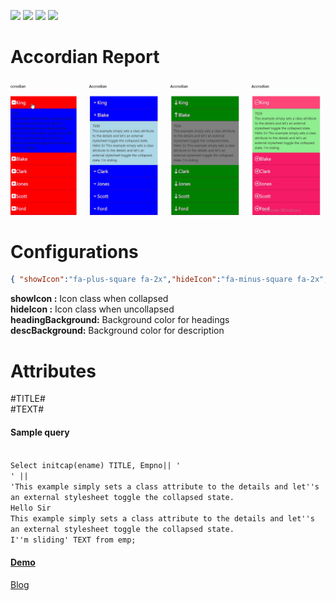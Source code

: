 ![](https://img.shields.io/badge/Plug--in_Type-Region-orange.svg) ![](https://img.shields.io/badge/APEX-19.2-success.svg) ![](https://img.shields.io/badge/APEX-20.1-success.svg) ![](https://img.shields.io/badge/APEX-20.2-success.svg)

# Accordian Report


<img src="https://raw.githubusercontent.com/ashishtheapexian/accordian/master/preview.gif">

# Configurations

```JSON
{ "showIcon":"fa-plus-square fa-2x","hideIcon":"fa-minus-square fa-2x","headingBackground":"red","descBackground":"blue"}
```

<b>showIcon :</b> Icon class when collapsed </br>
<b>hideIcon :</b> Icon class when uncollapsed</br>
<b>headingBackground:</b> Background color for headings</br>
<b>descBackground:</b> Background color for description </br>

# Attributes
#TITLE# <br>
#TEXT#

<h4>Sample query</h4>
<code>
Select initcap(ename) TITLE, Empno|| '<br>' || 
'This example simply sets a class attribute to the details and let''s an external stylesheet toggle the collapsed state.
Hello Sir
This example simply sets a class attribute to the details and let''s an external stylesheet toggle the collapsed state.
I''m sliding' TEXT from emp;
</code>

<a href ="https://apex.oracle.com/pls/apex/f?p=93690:5:710168450726746:::::" target="_blank"> <h4>Demo</h4></a>
<a href ="https://blogs.ontoorsolutions.com/post/accordian-report-plugin/">Blog</a>
